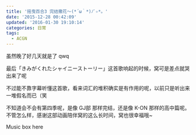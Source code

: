 ```yaml
---
title: '摇曳百合3 完结撒花～(*´ω｀*)ﾉﾞ✧*。'
date: '2015-12-28 00:42:09'
updated: '2016-01-30 19:10:14'
categories: 日常
tags:
  - ACGN
---
```



虽然晚了好几天就是了 qwq

最后「きみがくれたシャイニーストーリー」这首歌响起的时候，窝可是差点就哭出来了呢

不过能不靠字幕听懂这首歌，看来词汇的堆积确实是有作用的呢，以前只是听出来一堆假名而已（笑

不知道会不会有第四季呢，是像 GJ部 那样完结，还是像 K-ON 那样的高中篇呢。不管怎么样，感谢这部动画陪伴窝的这么长时间，窝也很幸福哦~

Music box here

